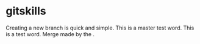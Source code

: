 # gitskills
Creating a new branch is quick and simple.
This is a master test word.
This is a test word.
Merge made by the .
